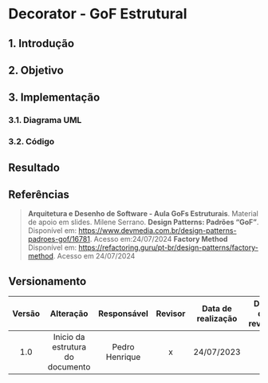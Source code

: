 # Decorator - GoF Estrutural

## 1. Introdução

## 2. Objetivo

## 3. Implementação
### 3.1. Diagrama UML
### 3.2. Código


## Resultado

## Referências

> **Arquitetura e Desenho de Software - Aula GoFs Estruturais**. Material de apoio em slides. Milene Serrano.
> **Design Patterns: Padrões “GoF”**. Disponível em: https://www.devmedia.com.br/design-patterns-padroes-gof/16781. Acesso em:24/07/2024
> **Factory Method** Disponível em: https://refactoring.guru/pt-br/design-patterns/factory-method. Acesso em 24/07/2024
## Versionamento

| Versão | Alteração |  Responsável  | Revisor | Data de realização | Data de revisão |
| :------: | :---: | :-----: | :----: | :----: | :-----: |
| 1.0    | Inicio da estrutura do documento | Pedro Henrique |x | 24/07/2023| x|



